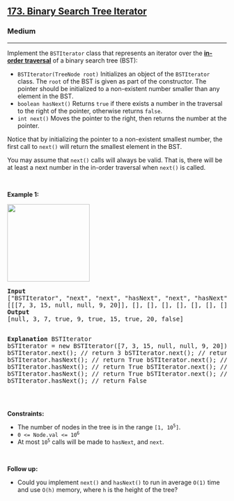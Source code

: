 <h2><a href="https://leetcode.com/problems/binary-search-tree-iterator/">173. Binary Search Tree Iterator</a></h2><h3>Medium</h3><hr><div style="user-select: auto;"><p style="user-select: auto;">Implement the <code style="user-select: auto;">BSTIterator</code> class that represents an iterator over the <strong style="user-select: auto;"><a href="https://en.wikipedia.org/wiki/Tree_traversal#In-order_(LNR)" target="_blank" style="user-select: auto;">in-order traversal</a></strong> of a binary search tree (BST):</p>

<ul style="user-select: auto;">
	<li style="user-select: auto;"><code style="user-select: auto;">BSTIterator(TreeNode root)</code> Initializes an object of the <code style="user-select: auto;">BSTIterator</code> class. The <code style="user-select: auto;">root</code> of the BST is given as part of the constructor. The pointer should be initialized to a non-existent number smaller than any element in the BST.</li>
	<li style="user-select: auto;"><code style="user-select: auto;">boolean hasNext()</code> Returns <code style="user-select: auto;">true</code> if there exists a number in the traversal to the right of the pointer, otherwise returns <code style="user-select: auto;">false</code>.</li>
	<li style="user-select: auto;"><code style="user-select: auto;">int next()</code> Moves the pointer to the right, then returns the number at the pointer.</li>
</ul>

<p style="user-select: auto;">Notice that by initializing the pointer to a non-existent smallest number, the first call to <code style="user-select: auto;">next()</code> will return the smallest element in the BST.</p>

<p style="user-select: auto;">You may assume that <code style="user-select: auto;">next()</code> calls will always be valid. That is, there will be at least a next number in the in-order traversal when <code style="user-select: auto;">next()</code> is called.</p>

<p style="user-select: auto;">&nbsp;</p>
<p style="user-select: auto;"><strong class="example" style="user-select: auto;">Example 1:</strong></p>
<img alt="" src="https://assets.leetcode.com/uploads/2018/12/25/bst-tree.png" style="width: 189px; height: 178px; user-select: auto;">
<pre style="user-select: auto;"><strong style="user-select: auto;">Input</strong>
["BSTIterator", "next", "next", "hasNext", "next", "hasNext", "next", "hasNext", "next", "hasNext"]
[[[7, 3, 15, null, null, 9, 20]], [], [], [], [], [], [], [], [], []]
<strong style="user-select: auto;">Output</strong>
[null, 3, 7, true, 9, true, 15, true, 20, false]

<strong style="user-select: auto;">Explanation</strong>
BSTIterator bSTIterator = new BSTIterator([7, 3, 15, null, null, 9, 20]);
bSTIterator.next();    // return 3
bSTIterator.next();    // return 7
bSTIterator.hasNext(); // return True
bSTIterator.next();    // return 9
bSTIterator.hasNext(); // return True
bSTIterator.next();    // return 15
bSTIterator.hasNext(); // return True
bSTIterator.next();    // return 20
bSTIterator.hasNext(); // return False
</pre>

<p style="user-select: auto;">&nbsp;</p>
<p style="user-select: auto;"><strong style="user-select: auto;">Constraints:</strong></p>

<ul style="user-select: auto;">
	<li style="user-select: auto;">The number of nodes in the tree is in the range <code style="user-select: auto;">[1, 10<sup style="user-select: auto;">5</sup>]</code>.</li>
	<li style="user-select: auto;"><code style="user-select: auto;">0 &lt;= Node.val &lt;= 10<sup style="user-select: auto;">6</sup></code></li>
	<li style="user-select: auto;">At most <code style="user-select: auto;">10<sup style="user-select: auto;">5</sup></code> calls will be made to <code style="user-select: auto;">hasNext</code>, and <code style="user-select: auto;">next</code>.</li>
</ul>

<p style="user-select: auto;">&nbsp;</p>
<p style="user-select: auto;"><strong style="user-select: auto;">Follow up:</strong></p>

<ul style="user-select: auto;">
	<li style="user-select: auto;">Could you implement <code style="user-select: auto;">next()</code> and <code style="user-select: auto;">hasNext()</code> to run in average <code style="user-select: auto;">O(1)</code> time and use&nbsp;<code style="user-select: auto;">O(h)</code> memory, where <code style="user-select: auto;">h</code> is the height of the tree?</li>
</ul>
</div>
